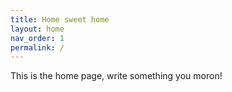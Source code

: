 ```yaml
---
title: Home sweet home
layout: home
nav_order: 1
permalink: /
---
```


This is the home page, write something you moron!
